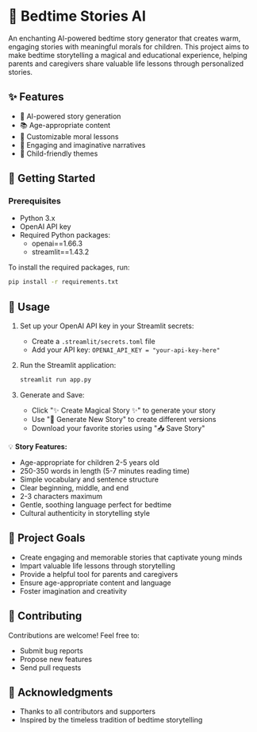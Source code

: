# 🌙 Bedtime Stories AI

An enchanting AI-powered bedtime story generator that creates warm, engaging stories with meaningful morals for children. This project aims to make bedtime storytelling a magical and educational experience, helping parents and caregivers share valuable life lessons through personalized stories.

## ✨ Features

- 🤖 AI-powered story generation
- 📚 Age-appropriate content
- 🎯 Customizable moral lessons
- 💫 Engaging and imaginative narratives
- 👶 Child-friendly themes

## 🚀 Getting Started

### Prerequisites

- Python 3.x
- OpenAI API key
- Required Python packages:
  - openai==1.66.3
  - streamlit==1.43.2

To install the required packages, run:
```bash
pip install -r requirements.txt
```

## 📖 Usage

1. Set up your OpenAI API key in your Streamlit secrets:
   - Create a `.streamlit/secrets.toml` file
   - Add your API key: `OPENAI_API_KEY = "your-api-key-here"`

2. Run the Streamlit application:
   ```bash
   streamlit run app.py
   ```

3. Generate and Save:
   - Click "✨ Create Magical Story ✨" to generate your story
   - Use "🔄 Generate New Story" to create different versions
   - Download your favorite stories using "📥 Save Story"

💡 **Story Features:**
- Age-appropriate for children 2-5 years old
- 250-350 words in length (5-7 minutes reading time)
- Simple vocabulary and sentence structure
- Clear beginning, middle, and end
- 2-3 characters maximum
- Gentle, soothing language perfect for bedtime
- Cultural authenticity in storytelling style

## 🎯 Project Goals

- Create engaging and memorable stories that captivate young minds
- Impart valuable life lessons through storytelling
- Provide a helpful tool for parents and caregivers
- Ensure age-appropriate content and language
- Foster imagination and creativity

## 🤝 Contributing

Contributions are welcome! Feel free to:
- Submit bug reports
- Propose new features
- Send pull requests

## 🙏 Acknowledgments

- Thanks to all contributors and supporters
- Inspired by the timeless tradition of bedtime storytelling